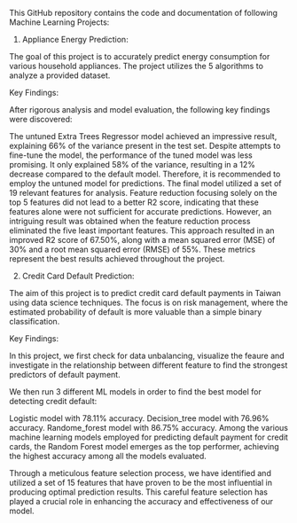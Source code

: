 This GitHub repository contains the code and documentation of following Machine Learning Projects:

1. Appliance Energy Prediction:

The goal of this project is to accurately predict energy consumption for various household appliances. The project utilizes the 5 algorithms to analyze a provided dataset.

Key Findings:


After rigorous analysis and model evaluation, the following key findings were discovered:

The untuned Extra Trees Regressor model achieved an impressive result, explaining 66% of the variance present in the test set.
Despite attempts to fine-tune the model, the performance of the tuned model was less promising. It only explained 58% of the variance, resulting in a 12% decrease compared to the default model. Therefore, it is recommended to employ the untuned model for predictions.
The final model utilized a set of 19 relevant features for analysis.
Feature reduction focusing solely on the top 5 features did not lead to a better R2 score, indicating that these features alone were not sufficient for accurate predictions.
However, an intriguing result was obtained when the feature reduction process eliminated the five least important features. This approach resulted in an improved R2 score of 67.50%, along with a mean squared error (MSE) of 30% and a root mean squared error (RMSE) of 55%. These metrics represent the best results achieved throughout the project.

2. Credit Card Default Prediction:

The aim of this project is to predict credit card default payments in Taiwan using data science techniques. The focus is on risk management, where the estimated probability of default is more valuable than a simple binary classification.

Key Findings:

In this project, we first check for data unbalancing, visualize the feaure and investigate in the relationship between different feature to find the strongest predictors of default payment.

We then run 3 different ML models in order to find the best model for detecting credit default:

Logistic model with 78.11% accuracy.
Decision_tree model with 76.96% accuracy.
Randome_forest model with 86.75% accuracy.
Among the various machine learning models employed for predicting default payment for credit cards, the Random Forest model emerges as the top performer, achieving the highest accuracy among all the models evaluated.

Through a meticulous feature selection process, we have identified and utilized a set of 15 features that have proven to be the most influential in producing optimal prediction results. This careful feature selection has played a crucial role in enhancing the accuracy and effectiveness of our model.
